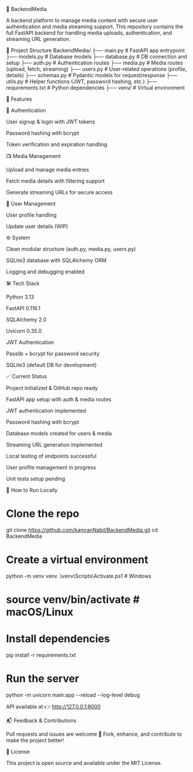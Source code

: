 📘 BackendMedia

A backend platform to manage media content with secure user authentication and media streaming support.
This repository contains the full FastAPI backend for handling media uploads, authentication, and streaming URL generation.

📂 Project Structure
BackendMedia/
├── main.py             # FastAPI app entrypoint
├── models.py           # Database models
├── database.py         # DB connection and setup
├── auth.py             # Authentication routes
├── media.py            # Media routes (upload, fetch, streaming)
├── users.py            # User-related operations (profile, details)
├── schemas.py          # Pydantic models for request/response
├── utils.py            # Helper functions (JWT, password hashing, etc.)
├── requirements.txt    # Python dependencies
├── venv/               # Virtual environment

🚀 Features

🔐 Authentication

User signup & login with JWT tokens

Password hashing with bcrypt

Token verification and expiration handling

📺 Media Management

Upload and manage media entries

Fetch media details with filtering support

Generate streaming URLs for secure access

👤 User Management

User profile handling

Update user details (WIP)

⚙️ System

Clean modular structure (auth.py, media.py, users.py)

SQLite3 database with SQLAlchemy ORM

Logging and debugging enabled

🛠️ Tech Stack

Python 3.13

FastAPI 0.116.1

SQLAlchemy 2.0

Uvicorn 0.35.0

JWT Authentication

Passlib + bcrypt for password security

SQLite3 (default DB for development)

✅ Current Status

 Project initialized & GitHub repo ready

 FastAPI app setup with auth & media routes

 JWT authentication implemented

 Password hashing with bcrypt

 Database models created for users & media

 Streaming URL generation implemented

 Local testing of endpoints successful

 User profile management in progress

 Unit tests setup pending

🧪 How to Run Locally
# Clone the repo
git clone https://github.com/kamranNabil/BackendMedia.git
cd BackendMedia

# Create a virtual environment
python -m venv venv
.\venv\Scripts\Activate.ps1  # Windows
# source venv/bin/activate   # macOS/Linux

# Install dependencies
pip install -r requirements.txt

# Run the server
python -m uvicorn main:app --reload --log-level debug


API available at 👉 http://127.0.0.1:8000

📬 Feedback & Contributions

Pull requests and issues are welcome 🚀
Fork, enhance, and contribute to make the project better!

📃 License

This project is open source and available under the MIT License.
